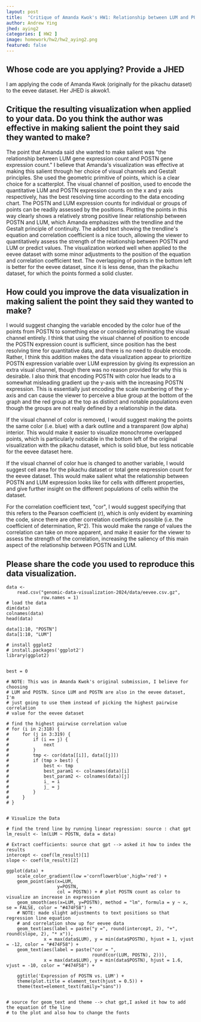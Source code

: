 ```yaml
---
layout: post
title:  "Critique of Amanda Kwok's HW1: Relationship between LUM and POSTN Expression"
author: Andrew Ying
jhed: aying2
categories: [ HW2 ]
image: homework/hw2/hw2_aying2.png
featured: false
---
```


## Whose code are you applying? Provide a JHED
I am applying the code of Amanda Kwok (originally for the pikachu dataset) to the eevee dataset. Her JHED is akwok1.

## Critique the resulting visualization when applied to your data. Do you think the author was effective in making salient the point they said they wanted to make?

The point that Amanda said she wanted to make salient was "the relationship between LUM gene expression count and POSTN gene expression count." I believe that Amanda's visualization was effective at making this salient through her choice of visual channels and Gestalt principles. She used the geometric primitive of points, which is a clear choice for a scatterplot. The visual channel of position, used to encode the quantitative LUM and POSTN expression counts on the x and y axis respectively, has the best resolving time according to the data encoding chart. The POSTN and LUM expression counts for individual or groups of points can be readily assessed by the positions. Plotting the points in this way clearly shows a relatively strong positive linear relationship between POSTN and LUM, which Amanda emphasizes with the trendline and the Gestalt principle of continuity. The added text showing the trendline's equation and correlation coefficient is a nice touch, allowing the viewer to quantitatively assess the strength of the relationship between POSTN and LUM or predict values. The visualization worked well when applied to the eevee dataset with some minor adjustments to the position of the equation and correlation coefficient text. The overlapping of points in the bottom left is better for the eevee dataset, since it is less dense, than the pikachu dataset, for which the points formed a solid cluster.

## How could you improve the data visualization in making salient the point they said they wanted to make? 
I would suggest changing the variable encoded by the color hue of the points from POSTN to something else or considering eliminating the visual channel entirely. I think that using the visual channel of position to encode the POSTN expression count is sufficient, since position has the best resolving time for quantitative data, and there is no need to double encode. Rather, I think this addition makes the data visualization appear to prioritize POSTN expression variable over LUM expression by giving its expression an extra visual channel, though there was no reason provided for why this is desirable. I also think that encoding POSTN with color hue leads to a somewhat misleading gradient up the y-axis with the increasing POSTN expression. This is essentially just encoding the scale numbering of the y-axis and can cause the viewer to perceive a blue group at the bottom of the graph and the red group at the top as distinct and notable populations even though the groups are not really defined by a relationship in the data.

If the visual channel of color is removed, I would suggest making the points the same color (i.e. blue) with a dark outline and a transparent (low alpha) interior. This would make it easier to visualize monochrome overlapped points, which is particularly noticable in the bottom left of the original visualization with the pikachu dataset, which is solid blue, but less noticable for the eevee dataset here.

If the visual channel of color hue is changed to another variable, I would suggest cell area for the pikachu dataset or total gene expression count for the eevee dataset. This would make salient what the relationship between POSTN and LUM expression looks like for cells with different properties, and give further insight on the different populations of cells within the dataset.

For the correlation coefficient text, "cor", I would suggest specifying that this refers to the Pearson coefficient (r), which is only evident by examining the code, since there are other correlation coefficients possible (i.e. the coefficient of determination, R^2). This would make the range of values the correlation can take on more apparent, and make it easier for the viewer to assess the strength of the correlation, increasing the saliency of this main aspect of the relationship between POSTN and LUM.


## Please share the code you used to reproduce this data visualization.
```{r}
data <-
    read.csv("genomic-data-visualization-2024/data/eevee.csv.gz",
             row.names = 1)
# load the data
dim(data)
colnames(data)
head(data)

data[1:10, "POSTN"]
data[1:10, "LUM"]

# install ggplot2
# install.packages('ggplot2')
library(ggplot2)


best = 0

# NOTE: This was in Amanda Kwok's original submission, I believe for choosing
# LUM and POSTN. Since LUM and POSTN are also in the eevee dataset, I'm
# just going to use them instead of picking the highest pairwise correlation
# value for the eevee dataset

# find the highest pairwise correlation value
# for (i in 2:318) {
#     for (j in 3:319) {
#         if (i == j) {
#             next
#         }
#         tmp <- cor(data[[i]], data[[j]])
#         if (tmp > best) {
#             best <- tmp
#             best_param1 <- colnames(data)[i]
#             best_param2 <- colnames(data)[j]
#             i_ = i
#             j_ = j
#         }
#     }
# }


# Visualize the Data

# find the trend line by running linear regression: source : chat gpt
lm_result <- lm(LUM ~ POSTN, data = data)

# Extract coefficients: source chat gpt --> asked it how to index the results
intercept <- coef(lm_result)[1]
slope <- coef(lm_result)[2]

ggplot(data) +
    scale_color_gradient(low ='cornflowerblue',high='red') + 
    geom_point(aes(x=LUM, 
                   y=POSTN,
                   col = POSTN)) + # plot POSTN count as color to visualize an increase in expression
    geom_smooth(aes(x=LUM, y=POSTN), method = "lm", formula = y ~ x, se = FALSE, color = "#474F58") +
    # NOTE: made slight adjustments to text positions so that regression line equation
    # and correlation show up for eevee data
    geom_text(aes(label = paste("y =", round(intercept, 2), "+", round(slope, 2), "* x")),
              x = max(data$LUM), y = min(data$POSTN), hjust = 1, vjust = -12, color = "#474F58") +
    geom_text(aes(label = paste("cor = ", 
                                round(cor(LUM, POSTN), 2))),
              x = max(data$LUM), y = min(data$POSTN), hjust = 1.6, vjust = -10, color = "#474F58") +
    
    ggtitle('Expression of POSTN vs. LUM') + 
    theme(plot.title = element_text(hjust = 0.5)) +
    theme(text=element_text(family="sans")) 


# source for geom_text and theme --> chat gpt,I asked it how to add the equation of the line
# to the plot and also how to change the fonts

```